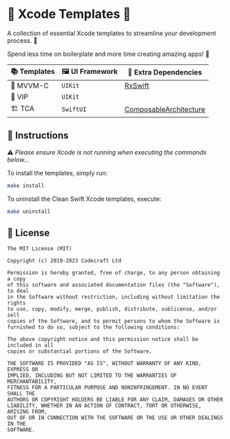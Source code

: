 # 🌟 Xcode Templates 🌟

A collection of essential Xcode templates to streamline your development process. 🚀

Spend less time on boilerplate and more time creating amazing apps! 🎉

| 📚 Templates | 🖼️ UI Framework | 🧩 Extra Dependencies |
| ------------ | --------------- | --------------------- |
| 🧠 MVVM-C    | `UIKit`         | [RxSwift](https://github.com/ReactiveX/RxSwift) |
| 🚀 VIP       | `UIKit`         |                       |
| 🏗️ TCA       | `SwiftUI`       | [ComposableArchitecture](https://github.com/pointfreeco/swift-composable-architecture) |

## 📝 Instructions

⚠️ *Please ensure Xcode is not running when executing the commands below...*

To install the templates, simply run:

```bash
make install
```

To uninstall the Clean Swift Xcode templates, execute:

```bash
make uninstall
```

## 📜 License

```
The MIT License (MIT)

Copyright (c) 2019-2023 Codecraft Ltd

Permission is hereby granted, free of charge, to any person obtaining a copy
of this software and associated documentation files (the "Software"), to deal
in the Software without restriction, including without limitation the rights
to use, copy, modify, merge, publish, distribute, sublicense, and/or sell
copies of the Software, and to permit persons to whom the Software is
furnished to do so, subject to the following conditions:

The above copyright notice and this permission notice shall be included in all
copies or substantial portions of the Software.

THE SOFTWARE IS PROVIDED "AS IS", WITHOUT WARRANTY OF ANY KIND, EXPRESS OR
IMPLIED, INCLUDING BUT NOT LIMITED TO THE WARRANTIES OF MERCHANTABILITY,
FITNESS FOR A PARTICULAR PURPOSE AND NONINFRINGEMENT. IN NO EVENT SHALL THE
AUTHORS OR COPYRIGHT HOLDERS BE LIABLE FOR ANY CLAIM, DAMAGES OR OTHER
LIABILITY, WHETHER IN AN ACTION OF CONTRACT, TORT OR OTHERWISE, ARISING FROM,
OUT OF OR IN CONNECTION WITH THE SOFTWARE OR THE USE OR OTHER DEALINGS IN THE
SOFTWARE.
```
